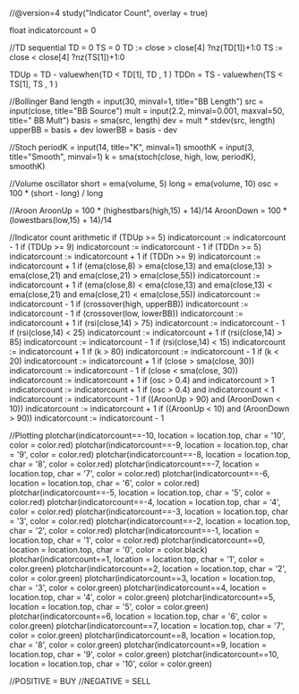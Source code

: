 //@version=4
study("Indicator Count", overlay = true)

float indicatorcount = 0

//TD sequential
TD = 0
TS = 0
TD := close > close[4] ?nz(TD[1])+1:0
TS := close < close[4] ?nz(TS[1])+1:0

TDUp = TD - valuewhen(TD < TD[1], TD , 1 )
TDDn = TS - valuewhen(TS < TS[1], TS , 1 )

//Bollinger Band
length = input(30, minval=1, title="BB Length")
src = input(close, title="BB Source")
mult = input(2.2, minval=0.001, maxval=50, title=" BB Mult")
basis = sma(src, length)
dev = mult * stdev(src, length)
upperBB = basis + dev
lowerBB = basis - dev

//Stoch
periodK = input(14, title="K", minval=1)
smoothK = input(3, title="Smooth", minval=1)
k = sma(stoch(close, high, low, periodK), smoothK)

//Volume oscillator
short = ema(volume, 5)
long = ema(volume, 10)
osc = 100 * (short - long) / long

//Aroon
AroonUp = 100 * (highestbars(high,15) + 14)/14
AroonDown = 100 * (lowestbars(low,15) + 14)/14

//Indicator count arithmetic
if (TDUp >= 5)
	indicatorcount := indicatorcount - 1
if (TDUp >= 9)
	indicatorcount := indicatorcount - 1
if (TDDn >= 5)
	indicatorcount := indicatorcount + 1
if (TDDn >= 9)
	indicatorcount := indicatorcount + 1
if (ema(close,8) > ema(close,13) and ema(close,13) > ema(close,21) and ema(close,21) > ema(close,55))
    indicatorcount := indicatorcount + 1
if (ema(close,8) < ema(close,13) and ema(close,13) < ema(close,21) and ema(close,21) < ema(close,55))
    indicatorcount := indicatorcount - 1
if (crossover(high, upperBB))
	indicatorcount := indicatorcount - 1
if (crossover(low, lowerBB))
	indicatorcount := indicatorcount + 1
if (rsi(close,14) > 75)
	indicatorcount := indicatorcount - 1
if (rsi(close,14) < 25)
	indicatorcount := indicatorcount + 1
if (rsi(close,14) > 85)
	indicatorcount := indicatorcount - 1
if (rsi(close,14) < 15)
	indicatorcount := indicatorcount + 1
if (k > 80)
	indicatorcount := indicatorcount - 1
if (k < 20)
	indicatorcount := indicatorcount + 1
if (close > sma(close, 30))
	indicatorcount := indicatorcount - 1
if (close < sma(close, 30))
	indicatorcount := indicatorcount + 1
if (osc > 0.4) and indicatorcount > 1
	indicatorcount := indicatorcount + 1
if (osc > 0.4) and indicatorcount < 1
	indicatorcount := indicatorcount - 1
if ((AroonUp > 90) and (AroonDown < 10))
	indicatorcount := indicatorcount + 1
if ((AroonUp < 10) and (AroonDown > 90))
	indicatorcount := indicatorcount - 1

//Plotting
plotchar(indicatorcount==-10, location = location.top, char = '10', color = color.red)
plotchar(indicatorcount==-9, location = location.top, char = '9', color = color.red)
plotchar(indicatorcount==-8, location = location.top, char = '8', color = color.red)
plotchar(indicatorcount==-7, location = location.top, char = '7', color = color.red)
plotchar(indicatorcount==-6, location = location.top, char = '6', color = color.red)
plotchar(indicatorcount==-5, location = location.top, char = '5', color = color.red)
plotchar(indicatorcount==-4, location = location.top, char = '4', color = color.red)
plotchar(indicatorcount==-3, location = location.top, char = '3', color = color.red)
plotchar(indicatorcount==-2, location = location.top, char = '2', color = color.red)
plotchar(indicatorcount==-1, location = location.top, char = '1', color = color.red)
plotchar(indicatorcount==0, location = location.top, char = '0', color = color.black)
plotchar(indicatorcount==1, location = location.top, char = '1', color = color.green)
plotchar(indicatorcount==2, location = location.top, char = '2', color = color.green)
plotchar(indicatorcount==3, location = location.top, char = '3', color = color.green)
plotchar(indicatorcount==4, location = location.top, char = '4', color = color.green)
plotchar(indicatorcount==5, location = location.top, char = '5', color = color.green)
plotchar(indicatorcount==6, location = location.top, char = '6', color = color.green)
plotchar(indicatorcount==7, location = location.top, char = '7', color = color.green)
plotchar(indicatorcount==8, location = location.top, char = '8', color = color.green)
plotchar(indicatorcount==9, location = location.top, char = '9', color = color.green)
plotchar(indicatorcount==10, location = location.top, char = '10', color = color.green)

//POSITIVE = BUY
//NEGATIVE = SELL

